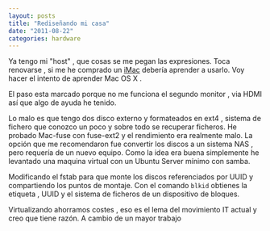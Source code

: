 ```yaml
---
layout: posts
title: "Rediseñando mi casa"
date: "2011-08-22"
categories: hardware
---
```


Ya tengo mi "host" , que cosas se me pegan las expresiones. Toca renovarse , si me he comprado un [iMac](https://support.apple.com/kb/SP588?viewlocale=es_ES "Especificaciones tecnicas") debería aprender a usarlo. Voy hacer el intento de aprender Mac OS X .

El paso esta marcado porque no me funciona el segundo monitor , via HDMI así que algo de ayuda he tenido.

Lo malo es que tengo dos disco externo y formateados en ext4 , sistema de fichero que conozco un poco y sobre todo se recuperar ficheros. He probado Mac-fuse con fuse-ext2 y el rendimiento era realmente malo. La opción que me recomendaron fue convertir los discos a un sistema NAS , pero requería de un nuevo equipo. Como la idea era buena simplemente he levantado una maquina virtual con un Ubuntu Server mínimo con samba.

Modificando el fstab para que monte los discos referenciados por UUID y compartiendo los puntos de montaje. Con el comando `blkid` obtienes la etiqueta , UUID y el sistema de ficheros de un dispositivo de bloques.

Virtualizando ahorramos costes , eso es el lema del movimiento IT actual y creo que tiene razón. A cambio de un mayor trabajo
